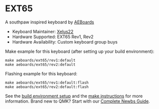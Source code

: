 EXT65
===

A southpaw inspired keyboard by [AEBoards](https://aeboards.com/)

* Keyboard Maintainer: [Xelus22](https://github.com/Xelus22)
* Hardware Supported: EXT65 Rev1, Rev2
* Hardware Availability: Custom keyboard group buys

Make example for this keyboard (after setting up your build environment):

    make aeboards/ext65/rev1:default
    make aeboards/ext65/rev2:default

Flashing example for this keyboard:

    make aeboards/ext65/rev1:default:flash
    make aeboards/ext65/rev2:default:flash

See the [build environment setup](https://docs.qmk.fm/#/getting_started_build_tools) and the [make instructions](https://docs.qmk.fm/#/getting_started_make_guide) for more information. Brand new to QMK? Start with our [Complete Newbs Guide](https://docs.qmk.fm/#/newbs).
